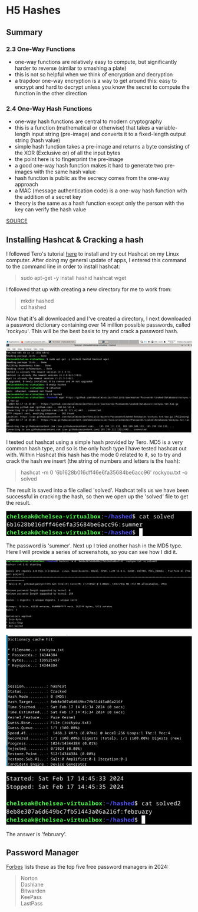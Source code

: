 # H5 Hashes


## Summary


### 2.3 One-Way Functions


- one-way functions are relatively easy to compute, but significantly harder to reverse (similar to smashing a plate)
- this is not so helpful when we think of encryption and decryption
- a trapdoor one-way encryption is a way to get around this: easy to encrypt and hard to decrypt unless you know the secret to compute the function in the other direction


### 2.4 One-Way Hash Functions


- one-way hash functions are central to modern cryptography
- this is a function (mathematical or otherwise) that takes a variable-length input string (pre-image) and converts it to a fixed-length output string (hash value)
- simple hash function takes a pre-image and returns a byte consisting of the XOR (Exclusive or) of all the input bytes
- the point here is to fingerprint the pre-image
- a good one-way hash function makes it hard to generate two pre-images with the same hash value
- hash function is public as the secrecy comes from the one-way approach
- a MAC (message authentication code) is a one-way hash function with the addition of a secret key
- theory is the same as a hash function except only the person with the key can verify the hash value


[SOURCE](https://learning.oreilly.com/library/view/applied-cryptography-protocols/9781119096726/10_chap02.html#chap02-sec003)


## Installing Hashcat & Cracking a hash


I followed Tero's tutorial [here](https://terokarvinen.com/2022/cracking-passwords-with-hashcat/) to install and try out Hashcat on my Linux computer. After doing my general update of apps, I entered this command to the command line in order to install hashcat:


>sudo apt-get -y install hashid hashcat wget


I followed that up with creating a new directory for me to work from:


>mkdir hashed<br>cd hashed


Now that it's all downloaded and I've created a directory, I next downloaded a password dictionary containing over 14 million possible passwords, called 'rockyou'. This will be the best basis to try and crack a password hash.


![Hashcat](https://github.com/chelsea-12/chelseaexamples/blob/main/Screenshot%202024-02-17%20143735.png)


I tested out hashcat using a simple hash provided by Tero. MD5 is a very common hash type, and so is the only hash type I have tested hashcat out with. Within Hashcat this hash has the mode 0 related to it, so to try and crack the hash we insert (the string of numbers and letters is the hash):


>hashcat -m 0 '6b1628b016dff46e6fa35684be6acc96' rockyou.txt -o solved


The result is saved into a file called 'solved'. Hashcat tells us we have been successful in cracking the hash, so then we open up the 'solved' file to get the result.


![Hash 1](https://github.com/chelsea-12/chelseaexamples/blob/main/Screenshot%202024-02-17%20144057.png)


The password is 'summer'. Next up I tried another hash in the MD5 type. Here I will provide a series of screenshots, so you can see how I did it.


![cracking a hash](https://github.com/chelsea-12/chelseaexamples/blob/main/Screenshot%202024-02-17%20144633.png)


![hash is cracked](https://github.com/chelsea-12/chelseaexamples/blob/main/Screenshot%202024-02-17%20144650.png)


![solution](https://github.com/chelsea-12/chelseaexamples/blob/main/Screenshot%202024-02-17%20144701.png)


The answer is 'february'.


## Password Manager


[Forbes](https://www.forbes.com/advisor/business/software/best-free-password-manager/#:~:text=The%20Best%20Free%20Password%20Managers%20of%202024%201,for%20programmers%205%20LastPass%3A%20Best%20single-user%20password%20manager) lists these as the top five free password managers in 2024:


>Norton<br>Dashlane<br>Bitwarden<br>KeePass<br>LastPass
